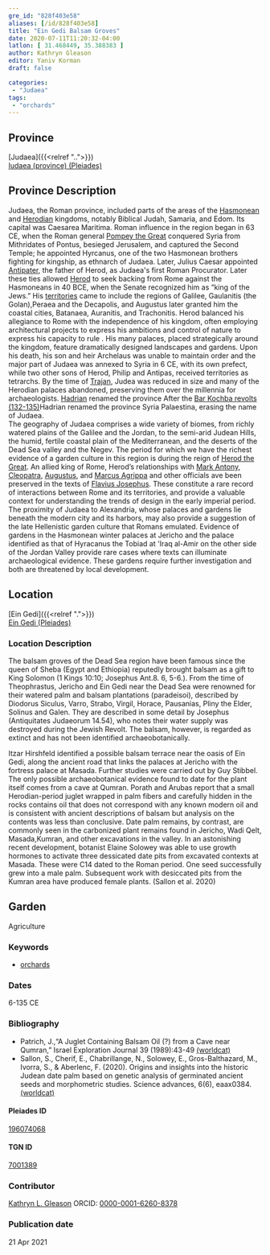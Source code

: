 ```yaml
---
gre_id: "828f403e58"
aliases: [/id/828f403e58]
title: "Ein Gedi Balsam Groves"
date: 2020-07-11T11:20:32-04:00
latlon: [ 31.468449, 35.388383 ]
author: Kathryn Gleason
editor: Yaniv Korman
draft: false

categories:
 - "Judaea"
tags:
 - "orchards"
---
```


## Province

[Judaea]({{<relref "..">}}) \
[Iudaea (province) (Pleiades)](https://pleiades.stoa.org/places/981527)

## Province Description
Judaea, the Roman province, included parts of the areas of the [Hasmonean](https://en.wikipedia.org/wiki/Hasmonean_dynasty) and [Herodian](https://en.wikipedia.org/wiki/Herodian_dynasty) kingdoms, notably Biblical Judah, Samaria, and Edom. Its capital was Caesarea Maritima. Roman influence in the region began in 63 CE, when the Roman general [Pompey the Great](https://en.wikipedia.org/wiki/Pompey) conquered Syria from Mithridates of Pontus, besieged Jerusalem, and captured the Second Temple; he appointed Hyrcanus, one of the two Hasmonean brothers fighting for kingship, as ethnarch of Judaea. Later, Julius Caesar  appointed [Antipater](https://en.wikipedia.org/wiki/Antipater_the_Idumaean), the father of Herod, as  Judaea's first Roman Procurator. Later these ties allowed [Herod](https://en.wikipedia.org/wiki/Herod_the_Great) to seek backing from Rome against the Hasmoneans in 40 BCE, when the Senate recognized him as “king of the Jews.”  His [territories](https://en.wikipedia.org/wiki/Herodian_Kingdom_of_Judea) came to include the regions of Galilee, Gaulanitis (the Golan),Peraea and the Decapolis, and Augustus later granted him the coastal cities, Batanaea, Auranitis, and Trachonitis. Herod balanced his allegiance to Rome with the independence of his kingdom, often employing architectural projects to express his ambitions and control of nature to express his capacity to rule . His many palaces, placed strategically around the kingdom, feature dramatically designed landscapes and gardens.  Upon his death, his son and heir Archelaus was unable to maintain order and the major part of Judaea was annexed to Syria in 6 CE, with its own prefect, while two other sons of Herod, Philip and Antipas, received territories as tetrarchs. By the time of [Trajan](https://en.wikipedia.org/wiki/Trajan), Judea was reduced in size and many of the Herodian palaces abandoned, preserving them over the millennia for archaeologists. [Hadrian](https://en.wikipedia.org/wiki/Hadrian) renamed the province  After the [Bar Kochba revolts (132-135)](https://en.wikipedia.org/wiki/Bar_Kokhba_revolt)Hadrian renamed the province Syria Palaestina, erasing the name of Judaea.  
The geography of Judaea comprises a wide variety of biomes, from richly watered plains of the Galilee and the Jordan, to the semi-arid Judean Hills, the humid, fertile coastal plain of the Mediterranean, and the deserts of the Dead Sea valley and the Negev. The period for which we have the richest evidence of a garden culture in this region is during the reign of [Herod the Great](https://en.wikipedia.org/wiki/Herod_the_Great).  An allied king of Rome, Herod’s relationships with [Mark Antony](https://en.wikipedia.org/wiki/Mark_Antony), [Cleopatra](https://en.wikipedia.org/wiki/Cleopatra), [Augustus](https://en.wikipedia.org/wiki/Augustus), and [Marcus Agrippa](https://en.wikipedia.org/wiki/Marcus_Vipsanius_Agrippa) and other officials ave been preserved in the texts of [Flavius Josephus](https://en.wikipedia.org/wiki/Josephus).  These constitute a rare record of interactions between Rome and its territories, and provide a valuable context for understanding the trends of design in the early imperial period.  The proximity of Judaea to Alexandria, whose palaces and gardens lie beneath the modern city and its harbors, may also provide a suggestion of the late Hellenistic garden culture that Romans emulated.  Evidence of gardens in the Hasmonean winter palaces at Jericho and the palace identified as that of Hyracanus the Tobiad at 'Iraq al-Amir on the other side of the Jordan Valley provide rare cases where texts can illuminate archaeological evidence. These gardens require further investigation and both are threatened by local development.



## Location

[Ein Gedi]({{<relref ".">}}) \
[Ein Gedi (Pleiades)](https://pleiades.stoa.org/places/196074068/?searchterm=%20Ein%20Gedi*)

### Location Description

The balsam groves of the Dead Sea region have been famous since the queen of Sheba (Egypt and Ethiopia) reputedly brought balsam as a gift to King Solomon (1 Kings 10:10; Josephus Ant.8. 6, 5-6.). From the time of Theophrastus,  Jericho and Ein Gedi near the Dead Sea were renowned for their watered palm and balsam plantations (paradeisoi), described by Diodorus Siculus, Varro, Strabo, Virgil, Horace, Pausanias, Pliny the Elder, Solinus and Galen.  They are described in some detail by Josephus (Antiquitates Judaeorum 14.54), who notes their water supply was destroyed during the Jewish Revolt.  The balsam, however, is regarded as extinct and has not been identified archaeobotanically.  

Itzar Hirshfeld identified a possible balsam terrace near the oasis of Ein Gedi, along the ancient road that links the palaces at Jericho with the fortress palace at Masada. Further studies were carried out by Guy Stibbel.   
The only possible archaeobotanical evidence found to date for the plant itself comes from a cave at Qumran. Porath and Arubas report that a small Herodian-period juglet wrapped in palm fibers and carefully hidden in the rocks contains oil that does not correspond with any known modern oil and is consistent with ancient descriptions of balsam but analysis on the contents was less than conclusive.
Date palm remains, by contrast, are commonly seen in the carbonized plant remains found in Jericho, Wadi Qelt, Masada,Kumran, and other excavations in the valley.  In an astonishing recent development, botanist Elaine Solowey was able to use growth hormones to activate three dessicated date pits from excavated contexts at Masada.  These were C14 dated to the Roman period.  One seed successfully grew into a male palm.  Subsequent work with desiccated pits from the Kumran area have produced female plants. (Sallon et al. 2020)


<!-- LEAVE THIS BLANK FOR NOW -->

<!--## Sublocation-->

<!--
[AREA WITHIN LOCATION, LIKE “PALATINE HILL”](GEOREFERENCE LINK)
A sublocation is any area larger than an individual garden, but located within a location. I would always try to include a link to a controlled vocabulary here if possible. This ID may well be different from the Garden ID, e.g., Pompeii versus a Garden in one of the houses which has its own Pleiades ID.
-->

<!--### Sublocation Description-->

<!-- DESCRIPTION -->

## Garden

Agriculture

### Keywords

- [orchards](http://vocab.getty.edu/page/aat/300008890)

<!--### Garden Description


### Maps

<!--
{{< figure src="IMG_URL" alt="ALT_TEXT" title="CAPTION" >}}


### Plans

{{< image src="Latimer_fig_14_or_10.1a.jpg" alt="Fig. 1: Plan of the residential building (A) with excavated bedding trenches (b) in its garden courtyard (G). Adapted from Branigan 1971, fig. 20." title="Fig. 1: Plan of the residential building (A) with excavated bedding trenches (b) in its garden courtyard (G). Adapted from Branigan 1971, fig. 20.(Rights statement)" >}}

### Images

{{< image src="Latimer_fig_15_or_10.1b.jpg" alt="Fig. 2: Reconstruction of the house and garden. Courtesy of K. Branigan." title="Fig. 2: Reconstruction of the house and garden. Courtesy of K. Branigan." >}} -->

### Dates

 6-135 CE

### Bibliography

*   Patrich, J.,“A Juglet Containing Balsam Oil (?) from a Cave near Qumran,” Israel Exploration Journal  39 (1989):43-49 [(worldcat)](https://www.worldcat.org/title/juglet-containing-balsam-oil-from-a-cave-near-qumran/oclc/310426513&referer=brief_results)
*   Sallon, S., Cherif, E., Chabrillange, N., Solowey, E., Gros-Balthazard, M., Ivorra, S., & Aberlenc, F. (2020). Origins and insights into the historic Judean date palm based on genetic analysis of germinated ancient seeds and morphometric studies. Science advances, 6(6), eaax0384. [(worldcat)](https://www.worldcat.org/title/origins-and-insights-into-the-historic-judean-date-palm-based-on-genetic-analysis-of-germinated-ancient-seeds-and-morphometric-studies/oclc/8536654525&referer=brief_results)


<!--#### Periodo ID-->

<!-- [PERIODO_ID](https://pleiades.stoa.org/places/PLEIADES_ID) -->

#### Pleiades ID

[196074068](https://pleiades.stoa.org/places/196074068)

#### TGN ID

[7001389](http://www.getty.edu/vow/TGNFullDisplay?find=Ein+Gedi&place=&nation=&page=1&english=Y&subjectid=-1&checked=7001389)

### Contributor

[Kathryn L. Gleason](https://landscape.cals.cornell.edu/people/kathryn-l-gleason/)
ORCID: [0000-0001-6260-8378](https://orcid.org/0000-0001-6260-8378)

### Publication date


21 Apr 2021

<!--### Related articles-->

<!-- Links to other related articles. Leave blank for now -->
